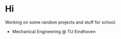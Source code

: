# Hi

Working on some random projects and stuff for school.

- Mechanical Engineering @ TU Eindhoven
